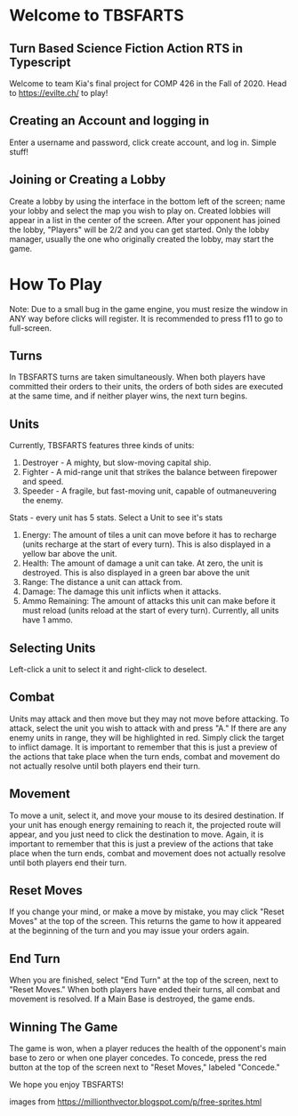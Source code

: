 # Welcome to TBSFARTS
## Turn Based Science Fiction Action RTS in Typescript

Welcome to team Kia's final project for COMP 426 in the Fall of 2020. Head to https://evilte.ch/ to play!

## Creating an Account and logging in
  Enter a username and password, click create account, and log in. Simple stuff!

## Joining or Creating a Lobby
  Create a lobby by using the interface in the bottom left of the screen; name your lobby and select the map you wish to play on. Created lobbies will appear in a list in the center of the screen. After your opponent has joined the lobby, "Players" will be 2/2 and you can get started. Only the lobby manager, usually the one who originally created the lobby, may start the game. 
  
 # How To Play
 
 Note: Due to a small bug in the game engine, you must resize the window in ANY way before clicks will register. It is recommended to press f11 to go to full-screen.
 
 ## Turns
  In TBSFARTS turns are taken simultaneously. When both players have committed their orders to their units, the orders of both sides are executed at the same time, and if neither player wins, the next turn begins.
  
 ## Units
  Currently, TBSFARTS features three kinds of units: 
  1. Destroyer - A mighty, but slow-moving capital ship.
  2. Fighter - A mid-range unit that strikes the balance between firepower and speed.
  3. Speeder - A fragile, but fast-moving unit, capable of outmaneuvering the enemy.
  
  Stats - every unit has 5 stats. Select a Unit to see it's stats
  1. Energy: The amount of tiles a unit can move before it has to recharge (units recharge at the start of every turn). This is also displayed in a yellow bar above the unit.
  2. Health: The amount of damage a unit can take. At zero, the unit is destroyed. This is also displayed in a green bar above the unit
  3. Range: The distance a unit can attack from.
  4. Damage: The damage this unit inflicts when it attacks.
  5. Ammo Remaining: The amount of attacks this unit can make before it must reload (units reload at the start of every turn). Currently, all units have 1 ammo.
  
  ## Selecting Units
    
   Left-click a unit to select it and right-click to deselect.
  
  ## Combat
    
  Units may attack and then move but they may not move before attacking. To attack, select the unit you wish to attack with and press "A." If there are any enemy units in
  range, they will be highlighted in red. Simply click the target to inflict damage. It is important to remember that this is just a preview of the actions that take place
  when the turn ends, combat and movement do not actually resolve until both players end their turn.
    
  ## Movement
  
   To move a unit, select it, and move your mouse to its desired destination. If your unit has enough energy remaining to reach it, the projected route will appear, and you
   just need to click the destination to move. Again, it is important to remember that this is just a preview of the actions that take place when the turn ends, combat and
   movement does not actually resolve until both players end their turn.
    
  ## Reset Moves
  
   If you change your mind, or make a move by mistake, you may click "Reset Moves" at the top of the screen. This returns the game to how it appeared at the beginning of the
   turn and you may issue your orders again.
    
  ## End Turn
  
   When you are finished, select "End Turn" at the top of the screen, next to "Reset Moves." When both players have ended their turns, all combat and movement is resolved.
   If a Main Base is destroyed, the game ends.
    
  ## Winning The Game
    
   The game is won, when a player reduces the health of the opponent's main base to zero or when one player concedes. To concede, press the red button at the top of the
   screen next to "Reset Moves," labeled "Concede."

We hope you enjoy TBSFARTS!

images from https://millionthvector.blogspot.com/p/free-sprites.html



